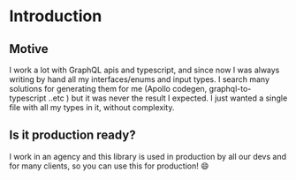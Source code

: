 # Introduction

## Motive

I work a lot with GraphQL apis and typescript, and since now I was always writing by hand all my interfaces/enums and input types.
I search many solutions for generating them for me (Apollo codegen, graphql-to-typescript ..etc ) but it was never the result I expected. I just wanted a single file with all my types in it, without complexity.

## Is it production ready?

I work in an agency and this library is used in production by all our devs and for many clients, so you can use this for production! 😄
